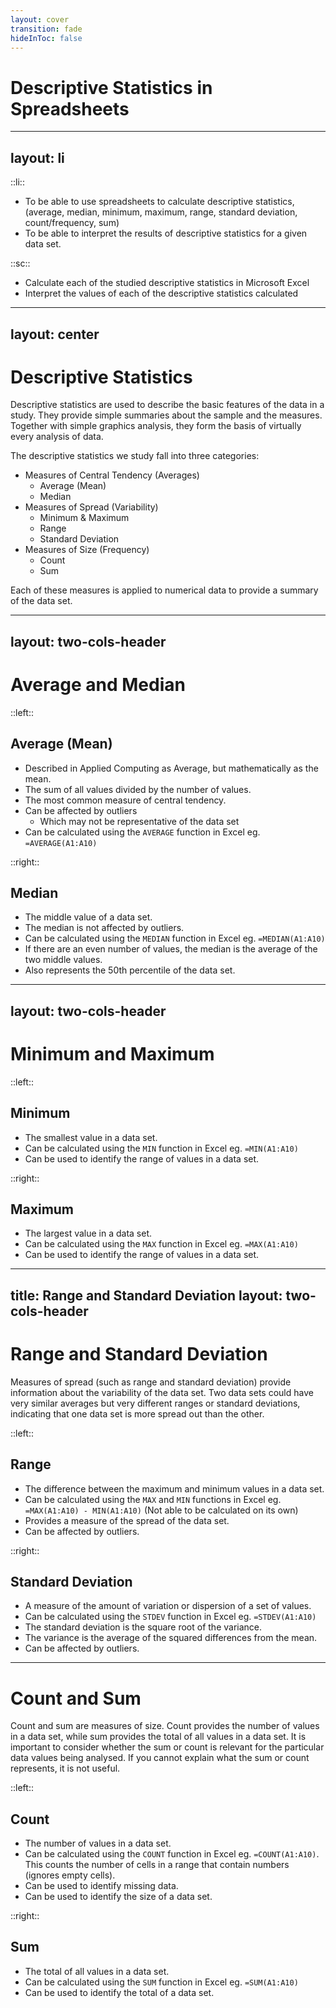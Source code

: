 ```yaml
---
layout: cover
transition: fade
hideInToc: false
---
```


# Descriptive Statistics in Spreadsheets

---
layout: li
---
::li::
- To be able to use spreadsheets to calculate descriptive statistics,(average, median, minimum, maximum, range, standard deviation, count/frequency, sum)
- To be able to interpret the results of descriptive statistics for a given data set.

::sc::
- Calculate each of the studied descriptive statistics in Microsoft Excel
- Interpret the values of each of the descriptive statistics calculated

---
layout: center
---
# Descriptive Statistics

Descriptive statistics are used to describe the basic features of the data in a study. They provide simple summaries about the sample and the measures. Together with simple graphics analysis, they form the basis of virtually every  analysis of data.

The descriptive statistics we study fall into three categories:

- Measures of Central Tendency (Averages)
    - Average (Mean)
    - Median
- Measures of Spread (Variability)
    - Minimum & Maximum
    - Range
    - Standard Deviation
- Measures of Size (Frequency)
    - Count
    - Sum 

Each of these measures is applied to <span v-mark.circle.green>numerical data</span> to provide a summary of the data set.

---
layout: two-cols-header
---

# Average and Median

::left::

## Average (Mean)

- Described in Applied Computing as Average, but mathematically as the mean.
- The sum of all values divided by the number of values.
- The most common measure of central tendency.
- Can be affected by outliers
    - Which may not be representative of the data set
- Can be calculated using the `AVERAGE` function in Excel eg. `=AVERAGE(A1:A10)`

::right::

## Median

- The middle value of a data set.
- The median is not affected by outliers.
- Can be calculated using the `MEDIAN` function in Excel eg. `=MEDIAN(A1:A10)`
- If there are an even number of values, the median is the average of the two middle values.
- Also represents the 50th percentile of the data set.

---
layout: two-cols-header
---

# Minimum and Maximum

::left::

## Minimum

- The smallest value in a data set.
- Can be calculated using the `MIN` function in Excel eg. `=MIN(A1:A10)`
- Can be used to identify the range of values in a data set.

::right::

## Maximum

- The largest value in a data set.
- Can be calculated using the `MAX` function in Excel eg. `=MAX(A1:A10)`
- Can be used to identify the range of values in a data set.

---
title: Range and Standard Deviation
layout: two-cols-header
---

# Range and Standard Deviation

Measures of spread (such as range and standard deviation) provide information about the variability of the data set. Two data sets could have very similar averages but very different ranges or standard deviations, indicating that one data set is more spread out than the other.

::left::

## Range

- The difference between the maximum and minimum values in a data set.
- Can be calculated using the `MAX` and `MIN` functions in Excel eg. `=MAX(A1:A10) - MIN(A1:A10)` (Not able to be calculated on its own)
- Provides a measure of the spread of the data set.
- Can be affected by outliers.

::right::

## Standard Deviation

- A measure of the amount of variation or dispersion of a set of values.
- Can be calculated using the `STDEV` function in Excel eg. `=STDEV(A1:A10)`
- The standard deviation is the square root of the variance.
- The variance is the average of the squared differences from the mean.
- Can be affected by outliers.

---

# Count and Sum

Count and sum are measures of size. Count provides the number of values in a data set, while sum provides the total of all values in a data set. It is important to consider whether the sum or count is relevant for the particular data values being analysed. If you cannot explain what the sum or count represents, it is not useful.

::left::

## Count

- The number of values in a data set.
- Can be calculated using the `COUNT` function in Excel eg. `=COUNT(A1:A10)`. This counts the number of cells in a range that contain numbers (ignores empty cells).
- Can be used to identify missing data.
- Can be used to identify the size of a data set.

::right::

## Sum

- The total of all values in a data set.
- Can be calculated using the `SUM` function in Excel eg. `=SUM(A1:A10)`
- Can be used to identify the total of a data set.

